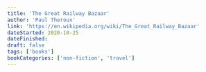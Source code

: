 ```yaml
---
title: 'The Great Railway Bazaar'
author: 'Paul Theroux'
link: 'https://en.wikipedia.org/wiki/The_Great_Railway_Bazaar'
dateStarted: 2020-10-25
dateFinished:
draft: false
tags: ['books']
bookCategories: ['non-fiction', 'travel']
---
```

